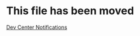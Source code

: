 ﻿# This file has been moved

[Dev Center Notifications](https://github.com/microsoft/WindowsTemplateStudio/blob/release/docs/UWP/features/dev-center-notifications.md)

